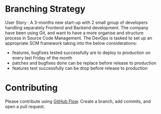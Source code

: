 # Branching Strategy

User Story : A 3-months new start-up with 2 small group of developers handling separately Frontend and Backend development.
The company have been using Git, and want to have a more organise and structure process in Source Code Management.
The DevOps is tasked to set up an appropriate SCM framework taking into the below considerations:

 - features, bugfixes tested successfully are to deploy to production on every last Friday of the month
 - patches and bugfixes done can be replace before release to production
 - features test successfully can be drop before release to production 
 <p>
 
 # Contributing
 Please contribute using [GitHub Flow](https://docs.github.com/en/get-started/quickstart/github-flow). Create a branch, add commits, and open a pull request.

